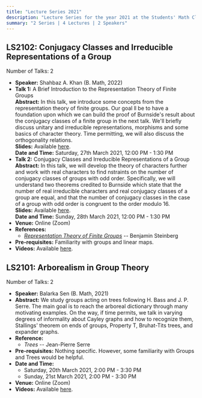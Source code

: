 ```yaml
---
title: "Lecture Series 2021"
description: "Lecture Series for the year 2021 at the Students' Math Club at Indian Statistical Institute, Bangalore."
summary: "2 Series | 4 Lectures | 2 Speakers"
---
```


## LS2102: Conjugacy Classes and Irreducible Representations of a Group

Number of Talks: 2

- **Speaker:** Shahbaz A. Khan (B. Math, 2022)
- **Talk 1:** A Brief Introduction to the Representation Theory of Finite Groups  
  **Abstract:** In this talk, we introduce some concepts from the representation theory of finite groups. Our goal ll be to have a foundation upon which we can build the proof of Burnside's result about the conjugacy classes of a finite group in the next talk. We'll briefly discuss unitary and irreducible representations, morphisms and some basics of character theory. Time permitting, we will also discuss the orthogonality relations.  
  **Slides:** Available [here](https://drive.google.com/file/d/10gIrA-aZqO5mtF4urKQP8v4xBx22oXWt/view).  
  **Date and Time:** Saturday, 27th March 2021, 12:00 PM - 1:30 PM
- **Talk 2:** Conjugacy Classes and Irreducible Representations of a Group  
  **Abstract:** In this talk, we will develop the theory of characters further and work with real characters to find nstraints on the number of conjugacy classes of groups with odd order. Specifically, we will understand two theorems credited to Burnside which state that the number of real irreducible characters and real conjugacy classes of a group are equal, and that the number of conjugacy classes in the case of a group with odd order is congruent to the order modulo 16.  
  **Slides:** Available [here](https://drive.google.com/file/d/11rEhLu6rCsSw4CHxMLEhyualbrZQX4Qk/view).  
  **Date and Time:** Sunday, 28th March 2021, 12:00 PM - 1:30 PM
- **Venue:** Online (Zoom)
- **References:**
  - [_Representation Theory of Finite Groups_](https://web.archive.org/https://users.metu.edu.tr/sozkap/513-2013/Steinberg.pdf) -- Benjamin Steinberg
- **Pre-requisites:** Familiarity with groups and linear maps.
- **Videos:** Available [here](https://youtube.com/playlist?list=PL0l3kv-aP9d8z4JPMM2iCB4DMtf0mGATN).

## LS2101: Arborealism in Group Theory

Number of Talks: 2

- **Speaker:** Balarka Sen (B. Math, 2021)
- **Abstract:** We study groups acting on trees following H. Bass and J. P. Serre. The main goal is to reach the arboreal dictionary through many motivating examples. On the way, if time permits, we talk in varying degrees of informality about Cayley graphs and how to recognize them, Stallings' theorem on ends of groups, Property T, Bruhat-Tits trees, and expander graphs.
- **Reference:**
  - _Trees_ -- Jean-Pierre Serre
- **Pre-requisites:** Nothing specific. However, some familiarity with Groups and Trees would be helpful.
- **Date and Time:**
  - Saturday, 20th March 2021, 2:00 PM - 3:30 PM
  - Sunday, 21st March 2021, 2:00 PM - 3:30 PM
- **Venue:** Online (Zoom)
- **Videos:** Available [here](https://youtube.com/playlist?list=PL0l3kv-aP9d-BES5bgumAQU1J9vTUBGit).
